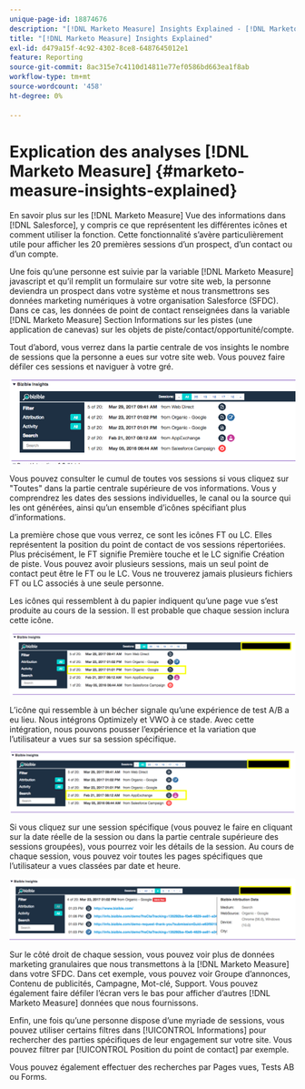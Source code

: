 ```yaml
---
unique-page-id: 18874676
description: "[!DNL Marketo Measure] Insights Explained - [!DNL Marketo Measure] - Documentation du produit"
title: "[!DNL Marketo Measure] Insights Explained"
exl-id: d479a15f-4c92-4302-8ce8-6487645012e1
feature: Reporting
source-git-commit: 8ac315e7c4110d14811e77ef0586bd663ea1f8ab
workflow-type: tm+mt
source-wordcount: '458'
ht-degree: 0%

---
```


# Explication des analyses [!DNL Marketo Measure] {#marketo-measure-insights-explained}

En savoir plus sur les [!DNL Marketo Measure] Vue des informations dans [!DNL Salesforce], y compris ce que représentent les différentes icônes et comment utiliser la fonction. Cette fonctionnalité s’avère particulièrement utile pour afficher les 20 premières sessions d’un prospect, d’un contact ou d’un compte.

Une fois qu’une personne est suivie par la variable [!DNL Marketo Measure] javascript et qu’il remplit un formulaire sur votre site web, la personne deviendra un prospect dans votre système et nous transmettrons ses données marketing numériques à votre organisation Salesforce (SFDC). Dans ce cas, les données de point de contact renseignées dans la variable [!DNL Marketo Measure] Section Informations sur les pistes (une application de canevas) sur les objets de piste/contact/opportunité/compte.

Tout d’abord, vous verrez dans la partie centrale de vos insights le nombre de sessions que la personne a eues sur votre site web. Vous pouvez faire défiler ces sessions et naviguer à votre gré.

![](assets/1.png)

Vous pouvez consulter le cumul de toutes vos sessions si vous cliquez sur &quot;Toutes&quot; dans la partie centrale supérieure de vos informations. Vous y comprendrez les dates des sessions individuelles, le canal ou la source qui les ont générées, ainsi qu’un ensemble d’icônes spécifiant plus d’informations.

La première chose que vous verrez, ce sont les icônes FT ou LC. Elles représentent la position du point de contact de vos sessions répertoriées. Plus précisément, le FT signifie Première touche et le LC signifie Création de piste. Vous pouvez avoir plusieurs sessions, mais un seul point de contact peut être le FT ou le LC. Vous ne trouverez jamais plusieurs fichiers FT ou LC associés à une seule personne.

Les icônes qui ressemblent à du papier indiquent qu’une page vue s’est produite au cours de la session. Il est probable que chaque session inclura cette icône.

![](assets/2.png)

L’icône qui ressemble à un bécher signale qu’une expérience de test A/B a eu lieu. Nous intégrons Optimizely et VWO à ce stade. Avec cette intégration, nous pouvons pousser l’expérience et la variation que l’utilisateur a vues sur sa session spécifique.

![](assets/3.png)

Si vous cliquez sur une session spécifique (vous pouvez le faire en cliquant sur la date réelle de la session ou dans la partie centrale supérieure des sessions groupées), vous pourrez voir les détails de la session. Au cours de chaque session, vous pouvez voir toutes les pages spécifiques que l’utilisateur a vues classées par date et heure.

![](assets/4.png)

Sur le côté droit de chaque session, vous pouvez voir plus de données marketing granulaires que nous transmettons à la [!DNL Marketo Measure] dans votre SFDC. Dans cet exemple, vous pouvez voir Groupe d’annonces, Contenu de publicités, Campagne, Mot-clé, Support. Vous pouvez également faire défiler l’écran vers le bas pour afficher d’autres [!DNL Marketo Measure] données que nous fournissons.

Enfin, une fois qu’une personne dispose d’une myriade de sessions, vous pouvez utiliser certains filtres dans [!UICONTROL Informations] pour rechercher des parties spécifiques de leur engagement sur votre site. Vous pouvez filtrer par [!UICONTROL Position du point de contact] par exemple.

Vous pouvez également effectuer des recherches par Pages vues, Tests AB ou Forms.
